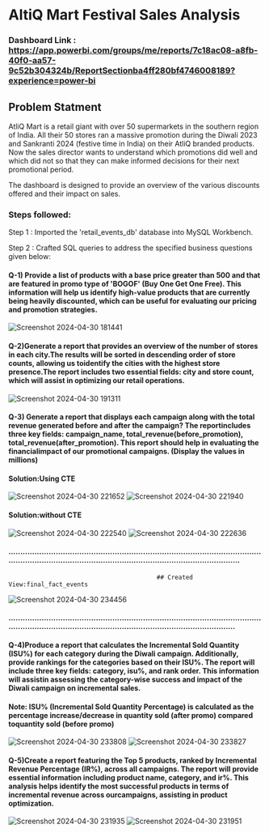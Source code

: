 # AltiQ Mart Festival Sales Analysis

### Dashboard Link : https://app.powerbi.com/groups/me/reports/7c18ac08-a8fb-40f0-aa57-9c52b304324b/ReportSectionba4ff280bf4746008189?experience=power-bi

## Problem Statment
AtliQ Mart is a retail giant with over 50 supermarkets in the southern region of India. All
their 50 stores ran a massive promotion during the Diwali 2023 and Sankranti 2024
(festive time in India) on their AtliQ branded products. Now the sales director wants to
understand which promotions did well and which did not so that they can make
informed decisions for their next promotional period.

The dashboard is designed to provide an overview of the various discounts offered and their impact on sales.

### Steps followed:

Step 1 : Imported the 'retail_events_db' database into MySQL Workbench. 

Step 2 : Crafted SQL queries to address the specified business questions given below:

#### Q-1) Provide a list of products with a base price greater than 500 and that are featured in promo type of 'BOGOF' (Buy One Get One Free). This information will help us identify high-value products that are currently being heavily discounted, which can be useful for evaluating our pricing and promotion strategies.


   ![Screenshot 2024-04-30 181441](https://github.com/Sidsharma11/Atliq_mart_sales_report/assets/167175484/afe9c9bc-7136-45c6-b61c-ef93fa3701e8)

#### Q-2)Generate a report that provides an overview of the number of stores in each city.The results will be sorted in descending order of store counts, allowing us toidentify the cities with the highest store presence.The report includes two essential fields: city and store count, which will assist in optimizing our retail operations.

![Screenshot 2024-04-30 191311](https://github.com/Sidsharma11/Atliq_mart_sales_report/assets/167175484/0c29d0d6-abce-4e1b-ad38-26494fa44c50)

#### Q-3) Generate a report that displays each campaign along with the total revenue generated before and after the campaign? The reportincludes three key fields: campaign_name, total_revenue(before_promotion), total_revenue(after_promotion). This report should help in evaluating the financialimpact of our promotional campaigns. (Display the values in millions)

#### Solution:Using CTE
![Screenshot 2024-04-30 221652](https://github.com/Sidsharma11/Atliq_mart_sales_report/assets/167175484/fe7b3876-a7ed-46fc-875f-0cb8d8630b2d)
![Screenshot 2024-04-30 221940](https://github.com/Sidsharma11/Atliq_mart_sales_report/assets/167175484/5f01b6e9-363b-41d7-84da-0733df9786cf)

#### Solution:without CTE
![Screenshot 2024-04-30 222540](https://github.com/Sidsharma11/Atliq_mart_sales_report/assets/167175484/fe6e7d26-ee3b-4eed-a346-6ace381cb1c6)
![Screenshot 2024-04-30 222636](https://github.com/Sidsharma11/Atliq_mart_sales_report/assets/167175484/190343e8-65a3-4954-8d1f-6b5bdfc15d3a)

#### .............................................................................................................................................................................................................
                                             ## Created View:final_fact_events
![Screenshot 2024-04-30 234456](https://github.com/Sidsharma11/Atliq_mart_sales_report/assets/167175484/3f6fce61-9698-4724-a61c-a50002861aa7)
#### ...........................................................................................................................................................................................................


#### Q-4)Produce a report that calculates the Incremental Sold Quantity (ISU%) for each category during the Diwali campaign. Additionally, provide rankings for the categories based on their ISU%. The report will include three key fields: category, isu%, and rank order. This information will assistin assessing the category-wise success and impact of the Diwali campaign on incremental sales.
#### Note: ISU% (Incremental Sold Quantity Percentage) is calculated as the percentage increase/decrease in quantity sold (after promo) compared toquantity sold (before promo)

![Screenshot 2024-04-30 233808](https://github.com/Sidsharma11/Atliq_mart_sales_report/assets/167175484/bc2157ec-3c1b-4328-8c3e-87e604585576)
![Screenshot 2024-04-30 233827](https://github.com/Sidsharma11/Atliq_mart_sales_report/assets/167175484/66816da7-e146-4f1f-99e3-59338ffa5fe4)


#### Q-5)Create a report featuring the Top 5 products, ranked by Incremental Revenue Percentage (IR%), across all campaigns. The report will provide essential information including product name, category, and ir%. This analysis helps identify the most successful products in terms of incremental revenue across ourcampaigns, assisting in product optimization.

![Screenshot 2024-04-30 231935](https://github.com/Sidsharma11/Atliq_mart_sales_report/assets/167175484/34378c6f-13d3-409e-af54-b98892605769)
![Screenshot 2024-04-30 231951](https://github.com/Sidsharma11/Atliq_mart_sales_report/assets/167175484/7295e3d6-72ff-4fe2-92c2-1ed7e2e6a714)

